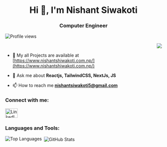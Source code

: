 <h1 align="center">Hi 👋, I'm Nishant Siwakoti</h1>
<h3 align="center">Computer Engineer</h3>

<p align="left">
  <img src="https://komarev.com/ghpvc/?username=nishantsiwakoti&label=Profile%20views&color=0e75b6&style=flat" alt="Profile views" />
</p>

<p align="right">
  <img src="https://www.nishantshiwakoti.com.np/assets/ps-D2G3xVRK.png" style="max-width: 200px;">
</p>

- 🤝 My all Projects are available at [https://www.nishantshiwakoti.com.np/](https://www.nishantshiwakoti.com.np/)

- 💬 Ask me about **Reactjs, TailwindCSS, NextJs, JS**

- 📫 How to reach me **nishantsiwakoti5@gmail.com**

<h3 align="left">Connect with me:</h3>
<p align="left">
  <a href="https://linkedin.com/in/https://www.linkedin.com/in/nishant-siwakoti-470a06231/" target="blank">
    <img align="center" src="https://raw.githubusercontent.com/rahuldkjain/github-profile-readme-generator/master/src/images/icons/Social/linked-in-alt.svg" alt="LinkedIn" height="30" width="40" />
  </a>
</p>

<h3 align="left">Languages and Tools:</h3>
<p align="left">
  <!-- Your icons for languages and tools -->
</p>

<p><img align="left" src="https://github-readme-stats.vercel.app/api/top-langs?username=nishantsiwakoti&show_icons=true&locale=en&layout=compact" alt="Top Languages" /></p>

<p>&nbsp;<img align="center" src="https://github-readme-stats.vercel.app/api?username=nishantsiwakoti&show_icons=true&locale=en" alt="GitHub Stats" /></p>

